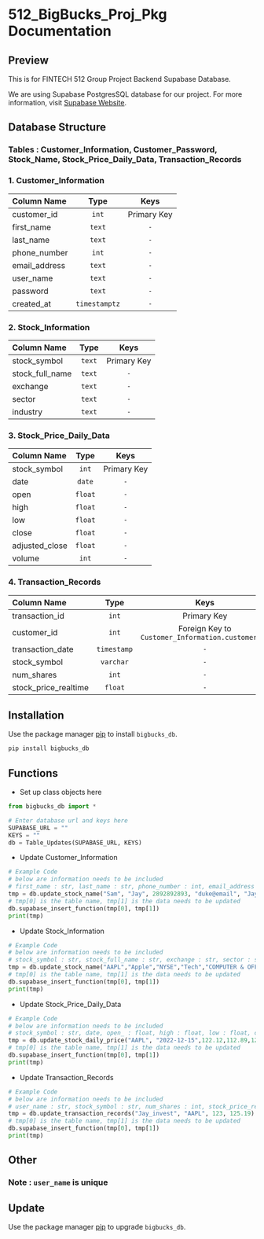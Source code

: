 # 512_BigBucks_Proj_Pkg Documentation

## Preview

This is for FINTECH 512 Group Project Backend Supabase Database.

We are using Supabase PostgresSQL database for our project. For more information, visit [Supabase Website](https://supabase.com/).

## Database Structure

### Tables : Customer_Information, Customer_Password, Stock_Name, Stock_Price_Daily_Data, Transaction_Records

### 1. Customer_Information

| Column Name   |     Type      |    Keys     |
| :------------ | :-----------: | :---------: |
| customer_id   |     `int`     | Primary Key |
| first_name    |    `text`     |     `-`     |
| last_name     |    `text`     |     `-`     |
| phone_number  |     `int`     |     `-`     |
| email_address |    `text`     |     `-`     |
| user_name     |    `text`     |     `-`     |
| password      |    `text`     |     `-`     |
| created_at    | `timestamptz` |     `-`     |

### 2. Stock_Information

| Column Name     |  Type  |    Keys     |
| :-------------- | :----: | :---------: |
| stock_symbol    | `text` | Primary Key |
| stock_full_name | `text` |     `-`     |
| exchange        | `text` |     `-`     |
| sector          | `text` |     `-`     |
| industry        | `text` |     `-`     |
### 3.  Stock_Price_Daily_Data

| Column Name    |  Type   |    Keys     |
| :------------- | :-----: | :---------: |
| stock_symbol   |  `int`  | Primary Key |
| date           | `date`  |     `-`     |
| open           | `float` |     `-`     |
| high           | `float` |     `-`     |
| low            | `float` |     `-`     |
| close          | `float` |     `-`     |
| adjusted_close | `float` |     `-`     |
| volume         |  `int`  |     `-`     |

### 4. Transaction_Records

| Column Name          |    Type     |                       Keys                        |
| :------------------- | :---------: | :-----------------------------------------------: |
| transaction_id       |    `int`    |                    Primary Key                    |
| customer_id          |    `int`    | Foreign Key to `Customer_Information.customer_id` |
| transaction_date     | `timestamp` |                        `-`                        |
| stock_symbol         |  `varchar`  |                        `-`                        |
| num_shares           |    `int`    |                        `-`                        |
| stock_price_realtime |   `float`   |                        `-`                        |


## Installation

Use the package manager [pip](https://pip.pypa.io/en/stable/) to install `bigbucks_db`.

```bash
pip install bigbucks_db
```

## Functions

- Set up class objects here

```python
from bigbucks_db import *

# Enter database url and keys here
SUPABASE_URL = ""
KEYS = ""
db = Table_Updates(SUPABASE_URL, KEYS)
```

- Update Customer_Information

```python
# Example Code
# below are information needs to be included
# first_name : str, last_name : str, phone_number : int, email_address : str, user_name : str, password : str
tmp = db.update_stock_name("Sam", "Jay", 2892892893, "duke@email", "Jay_invest", "duke512")
# tmp[0] is the table name, tmp[1] is the data needs to be updated
db.supabase_insert_function(tmp[0], tmp[1]) 
print(tmp)
```

- Update Stock_Information

```python
# Example Code
# below are information needs to be included
# stock_symbol : str, stock_full_name : str, exchange : str, sector : str, industry : str
tmp = db.update_stock_name("AAPL","Apple","NYSE","Tech","COMPUTER & OFFICE EQUIPMENT")
# tmp[0] is the table name, tmp[1] is the data needs to be updated
db.supabase_insert_function(tmp[0], tmp[1]) 
print(tmp)
```

- Update Stock_Price_Daily_Data

```python
# Example Code
# below are information needs to be included
# stock_symbol : str, date, open_ : float, high : float, low : float, close : float, adjusted_close : float, volume : int
tmp = db.update_stock_daily_price("AAPL", "2022-12-15",122.12,112.89,122.02,132.12,122.73,231231)
# tmp[0] is the table name, tmp[1] is the data needs to be updated
db.supabase_insert_function(tmp[0], tmp[1]) 
print(tmp)
```

- Update Transaction_Records

```python
# Example Code
# below are information needs to be included
# user_name : str, stock_symbol : str, num_shares : int, stock_price_realtime : float
tmp = db.update_transaction_records("Jay_invest", "AAPL", 123, 125.19)
# tmp[0] is the table name, tmp[1] is the data needs to be updated
db.supabase_insert_function(tmp[0], tmp[1]) 
print(tmp)
```

## Other

### Note : `user_name` is unique 

## Update

Use the package manager [pip](https://pip.pypa.io/en/stable/) to upgrade `bigbucks_db`.

